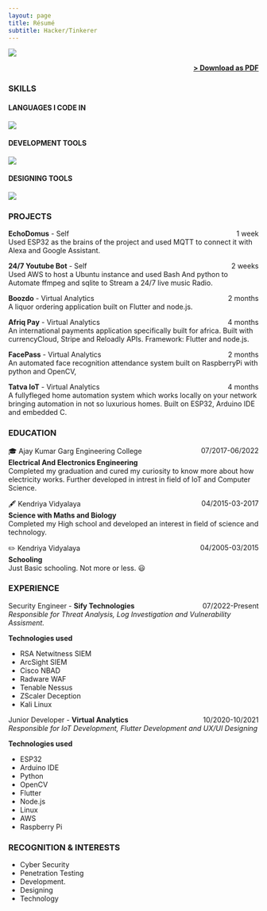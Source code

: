 ```yaml
---
layout: page
title: Résumé
subtitle: Hacker/Tinkerer
---
```


<img src="{{ '/assets/img/peace.webp' | prepend: site.baseurl }}" id="about-img">

<span style="float: right; "><a href="{{ '/assets/Resume.pdf' | prepend: site.baseurl }}"><strong>> Download as PDF</strong></a> </span>
<br>

### SKILLS

#### LANGUAGES I CODE IN

![](https://skillicons.dev/icons?i=flutter,dart,c,py,bash,html,css,js,md,cpp,rust,kotlin,arduino,sqlite,mysql,lua,regex,ts,nginx,nodejs&perline=5)

#### DEVELOPMENT TOOLS

![](https://skillicons.dev/icons?i=git,linux,bsd,aws,gcp,raspberrypi,nginx,neovim,androidstudio,vscode&perline=5)

#### DESIGNING TOOLS

![](https://skillicons.dev/icons?i=figma,materialui,ps,pr,ai,xd,ae,unreal,blender,svg&perline=5)

### PROJECTS

**EchoDomus** - Self <span style="float: right; ">1 week</span>  
Used ESP32 as the brains of the project and used MQTT to connect it with Alexa and Google Assistant.

**24/7 Youtube Bot** - Self <span style="float: right; ">2 weeks</span>  
Used AWS to host a Ubuntu instance and used Bash And python to Automate ffmpeg and sqlite to Stream a 24/7 live music Radio.

**Boozdo** - Virtual Analytics <span style="float: right; ">2 months</span>  
A liquor ordering application built on Flutter and node.js.

**Afriq Pay** - Virtual Analytics <span style="float: right; ">4 months</span>  
An international payments application specifically built for africa. Built with currencyCloud, Stripe and Reloadly APIs. Framework: Flutter and node.js.

**FacePass** - Virtual Analytics <span style="float: right; ">2 months</span>  
An automated face recognition attendance system built on RaspberryPi with python and OpenCV,

**Tatva IoT** - Virtual Analytics <span style="float: right; ">4 months</span>  
A fullyfleged home automation system which works locally on your network bringing automation in not so luxurious homes. Built on ESP32, Arduino IDE and embedded C.

### EDUCATION

🎓 Ajay Kumar Garg Engineering College <span style="float: right; ">07/2017-06/2022</span>  
**Electrical And Electronics Engineering**  
Completed my graduation and cured my curiosity to know more about how electricity works. Further developed in intrest in field of IoT and Computer Science.

🖋️ Kendriya Vidyalaya <span style="float: right; ">04/2015-03-2017</span>  
**Science with Maths and Biology**  
Completed my High school and developed an interest in field of science and technology.

✏️ Kendriya Vidyalaya <span style="float: right; ">04/2005-03/2015</span>  
**Schooling**  
Just Basic schooling. Not more or less. 😃

### EXPERIENCE

Security Engineer - **Sify Technologies** <span style="float: right; ">07/2022-Present</span>  
_Responsible for Threat Analysis, Log Investigation and Vulnerability Assisment._

<strong>Technologies used</strong>

+ RSA Netwitness SIEM
+ ArcSight SIEM
+ Cisco NBAD
+ Radware WAF
+ Tenable Nessus
+ ZScaler Deception
+ Kali Linux

Junior Developer - **Virtual Analytics** <span style="float: right; ">10/2020-10/2021</span>  
_Responsible for IoT Development, Flutter Development and UX/UI Designing_

<strong>Technologies used</strong>

+ ESP32
+ Arduino IDE
+ Python
+ OpenCV
+ Flutter
+ Node.js
+ Linux
+ AWS
+ Raspberry Pi

### RECOGNITION & INTERESTS

- Cyber Security
- Penetration Testing
- Development.
- Designing
- Technology
